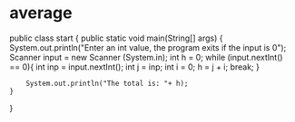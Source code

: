 # average
public class start {
    public static void main(String[] args) {
        System.out.println("Enter an int value, the program exits if the input is 0");
        Scanner input = new Scanner (System.in);
        int h = 0;
        while (input.nextInt() == 0){
            int inp = input.nextInt();
            int j = inp;
            int i = 0;
            h = j + i;
            break;
        }

        System.out.println("The total is: "+ h);
    }
}
